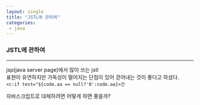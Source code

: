 ```yaml
---
layout: single
title: "JSTL에 관하여"
categories: 
 - java
---
```

### JSTL에 관하여
***
jsp(java server page)에서 많이 쓰는 jstl  
표현이 유연하지만 가독성이 떨어지는 단점이 있어 걷어내는 것이 좋다고 하셨다.  
`<c:if test="${code.aa == null?'0':code.aa}>건`  

자바스크립트로 대체하려면 어떻게 하면 좋을까?  
